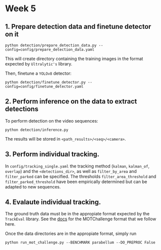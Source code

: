 # Week 5


## 1. Prepare detection data and finetune detector on it

```
python detection/prepare_detection_data.py --config=config/prepare_detection_data.yaml
```

This will create directory containing the training images in the format expected by `Ultralytic's` library.

Then, finetune a `YOLOv8` detector:

```
python detection/finetune_detector.py --config=config/finetune_detector.yaml
```

## 2. Perform inference on the data to extract detections

To perform detection on the video sequences:
```
python detection/inference.py
```
The results will be stored in `<path_results>/<seq>/<camera>`.

## 3. Perform individual tracking.
In `config/tracking_single.yaml` the tracking method (`kalman`, `kalman_of`, `overlap`) and the `<detections_dir>`, as well as `filter_by_area` and `filter_parked` can be specified. The thresholds `filter_area_threshold` and `filter_parked_threshold` have been empirically determined but can be adapted to new sequences.

## 4. Evalaute individual tracking.
The ground truth data must be in the appropiate format expected by the `TrackEval` library. See the [docs](https://github.com/JonathonLuiten/TrackEval/tree/master/docs/MOTChallenge-Official) for the MOTChallenge format that we follow here.

Once the data directories are in the appropiate format, simply run
```
python run_mot_challenge.py --BENCHMARK parabellum --DO_PREPROC False
```
